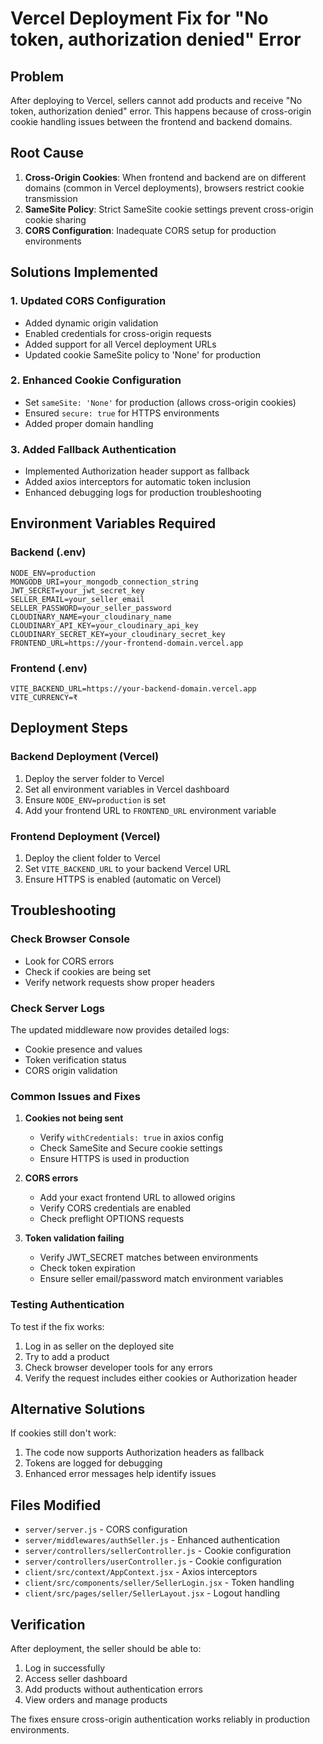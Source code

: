 # Vercel Deployment Fix for "No token, authorization denied" Error

## Problem
After deploying to Vercel, sellers cannot add products and receive "No token, authorization denied" error. This happens because of cross-origin cookie handling issues between the frontend and backend domains.

## Root Cause
1. **Cross-Origin Cookies**: When frontend and backend are on different domains (common in Vercel deployments), browsers restrict cookie transmission
2. **SameSite Policy**: Strict SameSite cookie settings prevent cross-origin cookie sharing
3. **CORS Configuration**: Inadequate CORS setup for production environments

## Solutions Implemented

### 1. Updated CORS Configuration
- Added dynamic origin validation
- Enabled credentials for cross-origin requests
- Added support for all Vercel deployment URLs
- Updated cookie SameSite policy to 'None' for production

### 2. Enhanced Cookie Configuration
- Set `sameSite: 'None'` for production (allows cross-origin cookies)
- Ensured `secure: true` for HTTPS environments
- Added proper domain handling

### 3. Added Fallback Authentication
- Implemented Authorization header support as fallback
- Added axios interceptors for automatic token inclusion
- Enhanced debugging logs for production troubleshooting

## Environment Variables Required

### Backend (.env)
```env
NODE_ENV=production
MONGODB_URI=your_mongodb_connection_string
JWT_SECRET=your_jwt_secret_key
SELLER_EMAIL=your_seller_email
SELLER_PASSWORD=your_seller_password
CLOUDINARY_NAME=your_cloudinary_name
CLOUDINARY_API_KEY=your_cloudinary_api_key
CLOUDINARY_SECRET_KEY=your_cloudinary_secret_key
FRONTEND_URL=https://your-frontend-domain.vercel.app
```

### Frontend (.env)
```env
VITE_BACKEND_URL=https://your-backend-domain.vercel.app
VITE_CURRENCY=₹
```

## Deployment Steps

### Backend Deployment (Vercel)
1. Deploy the server folder to Vercel
2. Set all environment variables in Vercel dashboard
3. Ensure `NODE_ENV=production` is set
4. Add your frontend URL to `FRONTEND_URL` environment variable

### Frontend Deployment (Vercel)
1. Deploy the client folder to Vercel
2. Set `VITE_BACKEND_URL` to your backend Vercel URL
3. Ensure HTTPS is enabled (automatic on Vercel)

## Troubleshooting

### Check Browser Console
- Look for CORS errors
- Check if cookies are being set
- Verify network requests show proper headers

### Check Server Logs
The updated middleware now provides detailed logs:
- Cookie presence and values
- Token verification status
- CORS origin validation

### Common Issues and Fixes

1. **Cookies not being sent**
   - Verify `withCredentials: true` in axios config
   - Check SameSite and Secure cookie settings
   - Ensure HTTPS is used in production

2. **CORS errors**
   - Add your exact frontend URL to allowed origins
   - Verify CORS credentials are enabled
   - Check preflight OPTIONS requests

3. **Token validation failing**
   - Verify JWT_SECRET matches between environments
   - Check token expiration
   - Ensure seller email/password match environment variables

### Testing Authentication
To test if the fix works:
1. Log in as seller on the deployed site
2. Try to add a product
3. Check browser developer tools for any errors
4. Verify the request includes either cookies or Authorization header

## Alternative Solutions

If cookies still don't work:
1. The code now supports Authorization headers as fallback
2. Tokens are logged for debugging
3. Enhanced error messages help identify issues

## Files Modified
- `server/server.js` - CORS configuration
- `server/middlewares/authSeller.js` - Enhanced authentication
- `server/controllers/sellerController.js` - Cookie configuration
- `server/controllers/userController.js` - Cookie configuration
- `client/src/context/AppContext.jsx` - Axios interceptors
- `client/src/components/seller/SellerLogin.jsx` - Token handling
- `client/src/pages/seller/SellerLayout.jsx` - Logout handling

## Verification
After deployment, the seller should be able to:
1. Log in successfully
2. Access seller dashboard
3. Add products without authentication errors
4. View orders and manage products

The fixes ensure cross-origin authentication works reliably in production environments.
